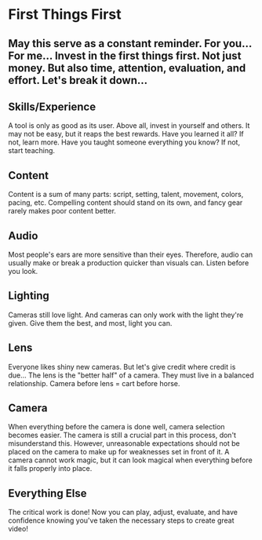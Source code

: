 # First Things First
May this serve as a constant reminder.
For you...
For me...
Invest in the first things first.
Not just money. But also time, attention, evaluation, and effort.
Let's break it down...
---
## Skills/Experience
A tool is only as good as its user.
Above all, invest in yourself and others. It may not be easy, but it reaps the best rewards.
Have you learned it all?
If not, learn more.
Have you taught someone everything you know?
If not, start teaching.
## Content
Content is a sum of many parts: script, setting, talent, movement, colors, pacing, etc.
Compelling content should stand on its own, and fancy gear rarely makes poor content better.
## Audio
Most people's ears are more sensitive than their eyes.
Therefore, audio can usually make or break a production quicker than visuals can.
Listen before you look.
## Lighting
Cameras still love light.
And cameras can only work with the light they're given.
Give them the best, and most, light you can.
## Lens
Everyone likes shiny new cameras. But let's give credit where credit is due...
The lens is the "better half" of a camera. They must live in a balanced relationship.
Camera before lens = cart before horse.
## Camera
When everything before the camera is done well, camera selection becomes easier.
The camera is still a crucial part in this process, don't misunderstand this.
However, unreasonable expectations should not be placed on the camera to make up for weaknesses set in front of it.
A camera cannot work magic, but it can look magical when everything before it falls properly into place.
## Everything Else
The critical work is done!
Now you can play, adjust, evaluate, and have confidence knowing you've taken the necessary steps to create great video!
